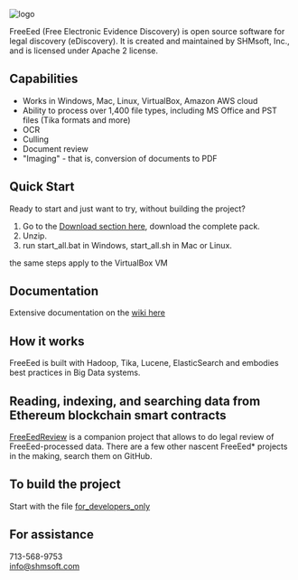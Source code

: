 ![logo](http://shmsoft.com/images/shmsoft.png)

FreeEed (Free Electronic Evidence Discovery) is open source software for legal discovery (eDiscovery). It is created and maintained by SHMsoft, Inc., and is licensed under Apache 2 license.

## Capabilities

* Works in Windows, Mac, Linux, VirtualBox, Amazon AWS cloud
* Ability to process over 1,400 file types, including MS Office and PST files (Tika formats and more)
* OCR
* Culling
* Document review
* "Imaging" - that is, conversion of documents to PDF

## Quick Start

Ready to start and just want to try, without building the project?

1. Go to the [Download section here](http://freeeed.org/index.php/download), download the complete pack.
2. Unzip.
3. run start_all.bat in Windows, start_all.sh in Mac or Linux.

the same steps apply to the VirtualBox VM

## Documentation

Extensive documentation on the [wiki here](https://github.com/markkerzner/FreeEed/wiki)

## How it works

FreeEed is built with Hadoop, Tika, Lucene, ElasticSearch and embodies best practices in Big Data systems.

## Reading, indexing, and searching data from Ethereum blockchain smart contracts

[FreeEedReview](https://github.com/shmsoft/FreeEedUI) is a companion project that allows to do legal review of FreeEed-processed data. There are a few other nascent FreeEed* projects in the making, search them on GitHub.

## To build the project

Start with the file [for_developers_only](https://github.com/markkerzner/FreeEed/blob/master/freeeed-processing/for_developers_only)

## For assistance

713-568-9753  
info@shmsoft.com
